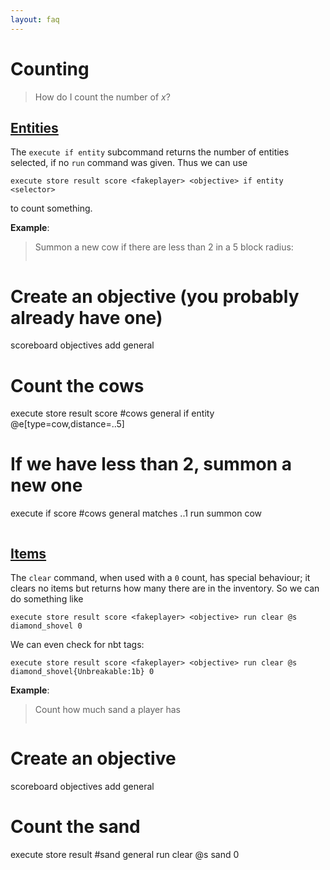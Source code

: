 ```yaml
---
layout: faq
---
```

# Counting

> How do I count the number of *x*?

## [Entities](#entities)

The `execute if entity` subcommand returns the number of entities selected, if no `run` command was given. Thus we can use
```
execute store result score <fakeplayer> <objective> if entity <selector>
```
to count something.

**Example**:
> Summon a new cow if there are less than 2 in a 5 block radius:
>
> ```
# Create an objective (you probably already have one)
scoreboard objectives add general
# Count the cows
execute store result score #cows general if entity @e[type=cow,distance=..5]
# If we have less than 2, summon a new one
execute if score #cows general matches ..1 run summon cow
> ```

## [Items](#items)

The `clear` command, when used with a `0` count, has special behaviour; it clears no items but returns how many there are in the inventory. So we can do something like
```
execute store result score <fakeplayer> <objective> run clear @s diamond_shovel 0
```
We can even check for nbt tags:
```
execute store result score <fakeplayer> <objective> run clear @s diamond_shovel{Unbreakable:1b} 0
```

**Example**:
> Count how much sand a player has
> ```
# Create an objective
scoreboard objectives add general
# Count the sand
execute store result #sand general run clear @s sand 0
> ```